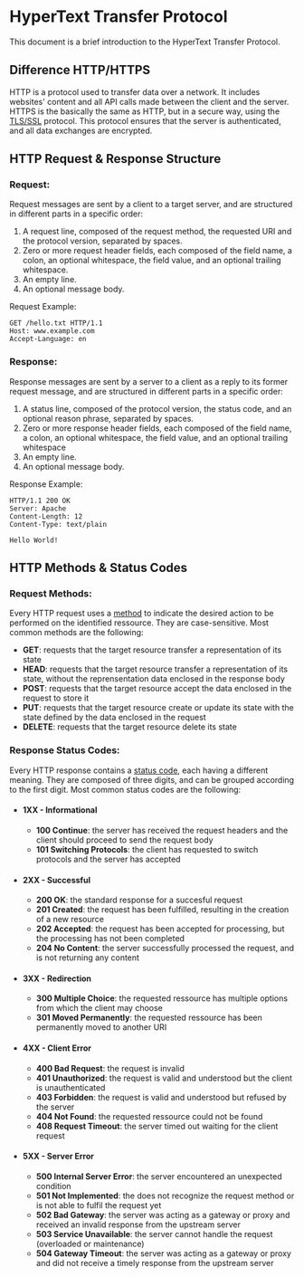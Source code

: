 # HyperText Transfer Protocol

This document is a brief introduction to the HyperText Transfer Protocol.

## Difference HTTP/HTTPS

HTTP is a protocol used to transfer data over a network. It includes websites' content and all API calls made between the client and the server. HTTPS is the basically the same as HTTP, but in a secure way, using the [TLS/SSL](https://en.wikipedia.org/wiki/Transport_Layer_Security) protocol. This protocol ensures that the server is authenticated, and all data exchanges are encrypted.

## HTTP Request & Response Structure

### Request:

Request messages are sent by a client to a target server, and are structured in different parts in a specific order:

1. A request line, composed of the request method, the requested URI and the protocol version, separated by spaces.
2. Zero or more request header fields, each composed of the field name, a colon, an optional whitespace, the field value, and an optional trailing whitespace.
3. An empty line.
4. An optional message body.

Request Example:

```
GET /hello.txt HTTP/1.1
Host: www.example.com
Accept-Language: en
```

### Response:

Response messages are sent by a server to a client as a reply to its former request message, and are structured in different parts in a specific order:

1. A status line, composed of the protocol version, the status code, and an optional reason phrase, separated by spaces.
2. Zero or more response header fields, each composed of the field name, a colon, an optional whitespace, the field value, and an optional trailing whitespace
3. An empty line.
4. An optional message body.

Response Example:

```
HTTP/1.1 200 OK
Server: Apache
Content-Length: 12
Content-Type: text/plain

Hello World!
```

## HTTP Methods & Status Codes

### Request Methods:

Every HTTP request uses a [method](https://en.wikipedia.org/wiki/HTTP#Request_methods) to indicate the desired action to be performed on the identified ressource. They are case-sensitive. Most common methods are the following:

- **GET**: requests that the target resource transfer a representation of its state
- **HEAD**: requests that the target resource transfer a representation of its state, without the reprensentation data enclosed in the response body
- **POST**: requests that the target resource accept the data enclosed in the request to store it
- **PUT**: requests that the target resource create or update its state with the state defined by the data enclosed in the request
- **DELETE**: requests that the target resource delete its state

### Response Status Codes:

Every HTTP response contains a [status code](https://en.wikipedia.org/wiki/List_of_HTTP_status_codes), each having a different meaning. They are composed of three digits, and can be grouped according to the first digit. Most common status codes are the following:

- #### 1XX - Informational

	- **100 Continue**: the server has received the request headers and the client should proceed to send the request body
	- **101 Switching Protocols**: the client has requested to switch protocols and the server has accepted

- #### 2XX - Successful

	- **200 OK**: the standard response for a succesful request
	- **201 Created**: the request has been fulfilled, resulting in the creation of a new resource
	- **202 Accepted**: the request has been accepted for processing, but the processing has not been completed
	- **204 No Content**: the server successfully processed the request, and is not returning any content

- #### 3XX - Redirection

	- **300 Multiple Choice**: the requested ressource has multiple options from which the client may choose
	- **301 Moved Permanently**: the requested ressource has been permanently moved to another URI

- #### 4XX - Client Error

	- **400 Bad Request**: the request is invalid
	- **401 Unauthorized**: the request is valid and understood but the client is unauthenticated
	- **403 Forbidden**: the request is valid and understood but refused by the server
	- **404 Not Found**: the requested ressource could not be found
	- **408 Request Timeout**: the server timed out waiting for the client request

- #### 5XX - Server Error

	- **500 Internal Server Error**: the server encountered an unexpected condition
	- **501 Not Implemented**: the does not recognize the request method or is not able to fulfil the request yet
	- **502 Bad Gateway**: the server was acting as a gateway or proxy and received an invalid response from the upstream server
	- **503 Service Unavailable**: the server cannot handle the request (overloaded or maintenance)
	- **504 Gateway Timeout**: the server was acting as a gateway or proxy and did not receive a timely response from the upstream server
